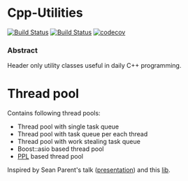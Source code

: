 # Cpp-Utilities

[![Build Status][travis-badge]][travis-link]
[![Build Status][appveyor-badge]][appveyor-link]
[![codecov][codecov-badge]][codecov-link]

### Abstract

Header only utility classes useful in daily C++ programming.

# Thread pool

Contains following thread pools:
- Thread pool with single task queue
- Thread pool with task queue per each thread
- Thread pool with work stealing task queue
- Boost::asio based thread pool
- [PPL](https://msdn.microsoft.com/library/dd492418.aspx) based thread pool

Inspired by Sean Parent's talk ([presentation](http://sean-parent.stlab.cc/presentations/2016-11-16-concurrency/2016-11-16-concurrency.pdf)) and this [lib](https://github.com/topcpporg/thread-pool-cpp).

[travis-badge]:      https://travis-ci.org/vukis/Utilities.svg?branch=master
[travis-link]:       https://travis-ci.org/vukis/Utilities
[appveyor-badge]:    https://ci.appveyor.com/api/projects/status/1l8srr6wo3ixnc7o?svg=true
[appveyor-link]:     https://ci.appveyor.com/project/vukis/utilities
[codecov-badge]:     https://codecov.io/gh/vukis/Utilities/branch/master/graph/badge.svg
[codecov-link]:      https://codecov.io/gh/vukis/Utilities
